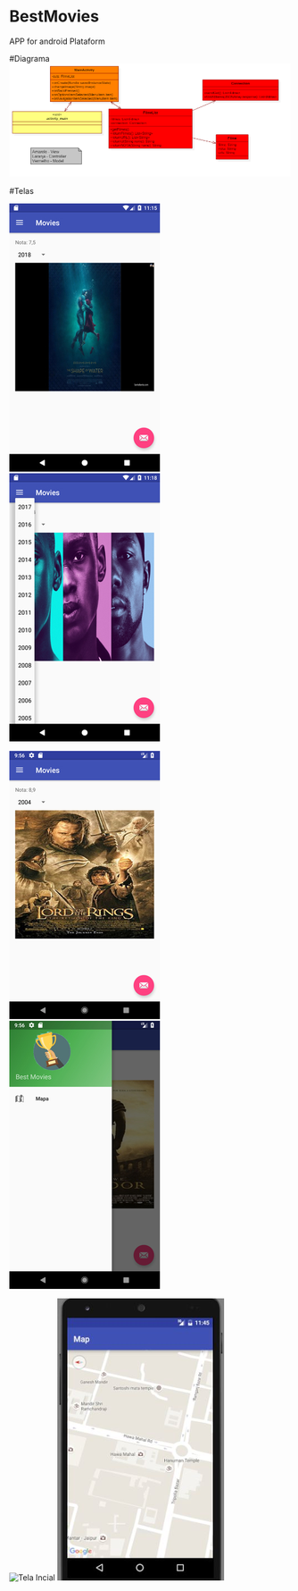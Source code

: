 # BestMovies
APP for android Plataform

#Diagrama
![Diagrama](https://github.com/mtruyts/BestMovies/blob/master/Documentos/Diagrama.png)

#Telas

![Tela Incial](https://github.com/mtruyts/BestMovies/blob/master/Documentos/Print_01.jpg)
![Tela Incial](https://github.com/mtruyts/BestMovies/blob/master/Documentos/Print_02.jpg)

![Tela Incial](https://github.com/mtruyts/BestMovies/blob/master/Documentos/Print_03.jpg)
![Tela Incial](https://github.com/mtruyts/BestMovies/blob/master/Documentos/Print_04.jpg)

![Tela Incial](https://github.com/mtruyts/BestMovies/blob/master/Documentos/Print_06.jpg)
![Tela Incial](https://github.com/mtruyts/BestMovies/blob/master/Documentos/Print_05.jpg)

